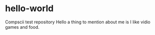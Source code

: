 # hello-world
Compscii test repository
Hello a thing to mention about me is I like vidio games and food.
